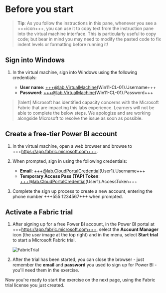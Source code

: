 # Before you start

> **Tip**: As you follow the instructions in this pane, whenever you see a +++icon+++, you can use it to copy text from the instruction pane into the virtual machine interface. This is particularly useful to copy code; but bear in mind you may need to modify the pasted code to fix indent levels or formatting before running it!

## Sign into Windows

1. In the virtual machine, sign into Windows using the following credentials:

    - **User name**: +++@lab.VirtualMachine(Win11-CL-01).Username+++
    - **Password**: +++@lab.VirtualMachine(Win11-CL-01).Password+++

>[!alert] Microsoft has identified capacity concerns with the Microsoft Fabric that are impacting this labs experience. Learners will not be able to complete the below steps. We apologize and are working alongside Microsoft to resolve the issue as soon as possible.

## Create a free-tier Power BI account

1. In the virtual machine, open a web browser and browse to +++https://app.fabric.microsoft.com+++.

2. When prompted, sign in using the following credentials:

    - **Email**: +++@lab.CloudPortalCredential(User1).Username+++
    - **Temporary Access Pass (TAP) Token**: +++@lab.CloudPortalCredential(User1).AccessToken+++

3. Complete the sign up process to create a new account, entering the phone number +++555 1234567+++ when prompted.

## Activate a Fabric trial

1. After signing up for a free Power BI account, in the Power BI portal at +++https://app.fabric.microsoft.com+++, select the **Account Manager** icon (the *user* image at the top right) and in the menu, select **Start trial** to start a Microsoft Fabric trial.

    ![FabricTrial](images/fabrictrial.jpg)

2. After the trial has been started, you can close the browser - just remember the **email** and **password** you used to sign up for Power BI - you'll need them in the exercise.

Now you're ready to start the exercise on the next page, using the Fabric trial license you just created.
